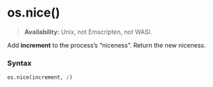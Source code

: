 # os.nice()

> **Availability:** Unix, not Emscripten, not WASI.

Add **increment** to the process’s “niceness”. Return the new niceness.

### Syntax

```python
os.nice(increment, /)
```
